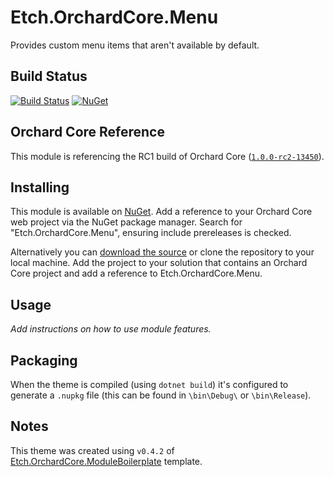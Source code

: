 # Etch.OrchardCore.Menu

Provides custom menu items that aren't available by default.

## Build Status

[![Build Status](https://secure.travis-ci.org/etchuk/Etch.OrchardCore.Menu.png?branch=master)](http://travis-ci.org/etchuk/Etch.OrchardCore.Menu) [![NuGet](https://img.shields.io/nuget/v/Etch.OrchardCore.Menu.svg)](https://www.nuget.org/packages/Etch.OrchardCore.Menu)

## Orchard Core Reference

This module is referencing the RC1 build of Orchard Core ([`1.0.0-rc2-13450`](https://www.nuget.org/packages/OrchardCore.Module.Targets/1.0.0-rc2-13450)).

## Installing

This module is available on [NuGet](https://www.nuget.org/packages/Etch.OrchardCore.Menu). Add a reference to your Orchard Core web project via the NuGet package manager. Search for "Etch.OrchardCore.Menu", ensuring include prereleases is checked.

Alternatively you can [download the source](https://github.com/etchuk/Etch.OrchardCore.Menu/archive/master.zip) or clone the repository to your local machine. Add the project to your solution that contains an Orchard Core project and add a reference to Etch.OrchardCore.Menu.

## Usage

_Add instructions on how to use module features._

## Packaging

When the theme is compiled (using `dotnet build`) it's configured to generate a `.nupkg` file (this can be found in `\bin\Debug\` or `\bin\Release`).

## Notes

This theme was created using `v0.4.2` of [Etch.OrchardCore.ModuleBoilerplate](https://github.com/EtchUK/Etch.OrchardCore.Menu) template.
